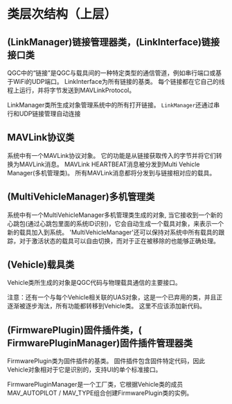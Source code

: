 # 类层次结构（上层）

## (LinkManager)链接管理器类，(LinkInterface)链接接口类

QGC中的“链接”是QGC与载具间的一种特定类型的通信管道，例如串行端口或基于WiFi的UDP端口。 LinkInterface为所有链接的基类。 每个链接都在它自己的线程上运行，并将字节发送到MAVLinkProtocol。

LinkManager类所生成对象管理系统中的所有打开链接。 `LinkManager`还通过串行和UDP链接管理自动连接

## MAVLink协议类

系统中有一个MAVLink协议对象。 它的功能是从链接获取传入的字节并将它们转换为MAVLink消息。 MAVLink HEARTBEAT消息被分发到Multi Vehicle Manager(多机管理类)。 所有MAVLink消息都将分发到与链接相对应的载具。

## (MultiVehicleManager)多机管理类

系统中有一个MultiVehicleManager多机管理类生成的对象, 当它接收到一个新的心跳包(通过心跳包里面的系统ID识别)，它会自动生成一个载具对象，来表示一个新的载具加入到系统。 'MultiVehicleManager'还可以保持对系统中所有载具的跟踪，对于激活状态的载具可以自由切换，而对于正在被移除的也能够正确处理。

## (Vehicle)载具类

Vehicle类所生成的对象是QGC代码与物理载具通信的主要接口。

注意：还有一个与每个Vehicle相关联的UAS对象，这是一个已弃用的类，并且正逐渐被逐步淘汰，所有功能都转移到Vehicle类。 这里不应该添加新代码。

## (FirmwarePlugin)固件插件类，( FirmwarePluginManager)固件插件管理器类

FirmwarePlugin类为固件插件的基类。 固件插件包含固件特定代码，因此Vehicle对象相对于它是识别的，支持UI的单个标准接口。

FirmwarePluginManager是一个工厂类，它根据Vehicle类的成员MAV_AUTOPILOT / MAV_TYPE组合创建FirmwarePlugin类的实例。
